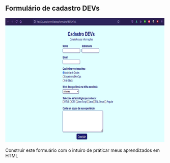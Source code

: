 ## Formulário de cadastro DEVs
<img src="https://raw.githubusercontent.com/luizpedros/HTML/main/Formulario/pagina.png" width="500px" height="390px"/>
<p>Construir este formuário com o intuiro de práticar meus aprendizados em HTML</p>
